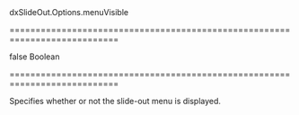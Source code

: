 <!--id-->dxSlideOut.Options.menuVisible<!--/id-->
===========================================================================
<!--default-->false<!--/default-->
<!--type-->Boolean<!--/type-->
===========================================================================

<!--shortDescription-->
Specifies whether or not the slide-out menu is displayed.
<!--/shortDescription-->

<!--fullDescription-->

<!--/fullDescription-->